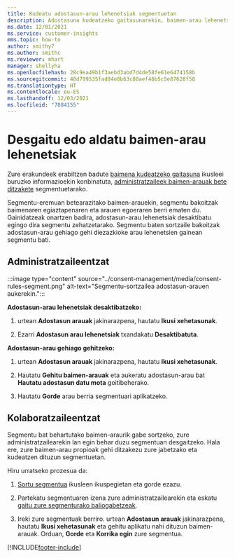 ```yaml
---
title: Kudeatu adostasun-arau lehenetsiak segmentuetan
description: Adostasuna kudeatzeko gaitasunarekin, baimen-arau lehenetsiak desgaitu edo alda ditzakezu gainidatziak gaituta badaude.
ms.date: 12/01/2021
ms.service: customer-insights
mms.topic: how-to
author: smithy7
ms.author: smithc
ms.reviewer: mhart
manager: shellyha
ms.openlocfilehash: 28c9ea49b1f3aebd3abd7d4de58fe61e6474158b
ms.sourcegitcommit: 48d799535fad84e8b63c80aef48b5c5e87628f58
ms.translationtype: HT
ms.contentlocale: eu-ES
ms.lasthandoff: 12/03/2021
ms.locfileid: "7884155"
---
```

# <a name="disable-or-change-default-consent-rules"></a>Desgaitu edo aldatu baimen-arau lehenetsiak

Zure erakundeek erabiltzen badute [baimena kudeatzeko gaitasuna](../consent-management/overview.md) ikusleei buruzko informazioekin konbinatuta, [administratzaileek baimen-arauak bete ditzakete](activate-consent.md) segmentuetarako. 

Segmentu-eremuan betearazitako baimen-arauekin, segmentu bakoitzak baimenaren egiaztapenaren eta arauen egoeraren berri ematen du. Gainidatzeak onartzen badira, adostasun-arau lehenetsiak desaktibatu egingo dira segmentu zehatzetarako. Segmentu baten sortzaile bakoitzak adostasun-arau gehiago gehi diezazkioke arau lehenetsien gainean segmentu bati. 

## <a name="for-administrators"></a>Administratzaileentzat

:::image type="content" source="../consent-management/media/consent-rules-segment.png" alt-text="Segmentu-sortzailea adostasun-arauen aukerekin.":::

**Adostasun-arau lehenetsiak desaktibatzeko:**

1. urtean **Adostasun arauak** jakinarazpena, hautatu **Ikusi xehetasunak**. 

1. Ezarri **Adostasun arau lehenetsiak** txandakatu **Desaktibatuta**.

**Adostasun-arau gehiago gehitzeko:**

1. urtean **Adostasun arauak** jakinarazpena, hautatu **Ikusi xehetasunak**. 

1. Hautatu **Gehitu baimen-arauak** eta aukeratu adostasun-arau bat **Hautatu adostasun datu mota** goitibeherako.

1. Hautatu **Gorde** arau berria segmentuari aplikatzeko.

## <a name="for-contributors"></a>Kolaboratzaileentzat

Segmentu bat behartutako baimen-araurik gabe sortzeko, zure administratzailearekin lan egin behar duzu segmentuan desgaitzeko. Hala ere, zure baimen-arau propioak gehi ditzakezu zure jabetzako eta kudeatzen dituzun segmentuetan.

Hiru urratseko prozesua da: 
1. [Sortu segmentua](segments.md) ikusleen ikuspegietan eta gorde ezazu. 

1. Partekatu segmentuaren izena zure administratzailearekin eta eskatu [gaitu zure segmenturako baliogabetzeak](activate-consent.md). 

1. Ireki zure segmentuak berriro. urtean **Adostasun arauak** jakinarazpena, hautatu **Ikusi xehetasunak** eta gehitu aplikatu nahi dituzun baimen-arauak. Orduan, **Gorde** eta **Korrika egin** zure segmentua.



[!INCLUDE[footer-include](../includes/footer-banner.md)] 
